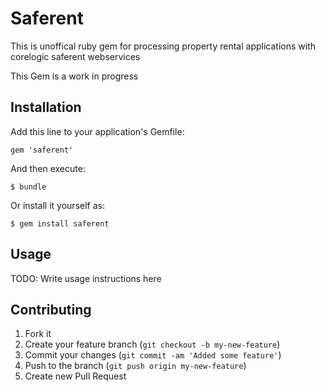 # Saferent

This is unoffical ruby gem for processing property rental applications
with corelogic saferent webservices

This Gem is a work in progress

## Installation

Add this line to your application's Gemfile:

    gem 'saferent'

And then execute:

    $ bundle

Or install it yourself as:

    $ gem install saferent

## Usage

TODO: Write usage instructions here

## Contributing

1. Fork it
2. Create your feature branch (`git checkout -b my-new-feature`)
3. Commit your changes (`git commit -am 'Added some feature'`)
4. Push to the branch (`git push origin my-new-feature`)
5. Create new Pull Request
